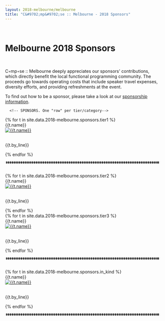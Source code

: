 ```yaml
---
layout: 2018-melbourne/melbourne
title: "C&#9702;mp&#9702;se :: Melbourne - 2018 Sponsors"
---
```


<style type="text/css">
		.panel-default .panel-body.unrestricted-height {
			max-height: none;
		}
</style>

<div class="sep talk melbourne" data-stellar-background-ratio="0.5" style="background-position: 50% -91.5px;"></div>
<br />

<div class="container">

  <h1 class="centered">Melbourne 2018 Sponsors</h1>
  <br />

  <div class="row">
    <div class="col-sm-offset-2 col-sm-8">
      <p>
        C&#9702;mp&#9702;se :: Melbourne deeply appreciates our sponsors' contributions,
        which directly benefit the local functional programming community. The proceeds
        go towards operating costs that include speaker travel expenses,
        diversity efforts, and providing refreshments at the event.
      </p>
      <p>
        To find out how to be a sponsor, please take a look at our
        <a href="/2018-melbourne/sponsorship-prospectus/">sponsorship information</a>.
      </p>
      <!-- <h3> More details coming soon... </h3> -->
    </div>
  </div>

      <!-- SPONSORS. One "row" per tier/category-->
  <div class="row">
    {% for t in site.data.2018-melbourne.sponsors.tier1 %}
        <div class="col-sm-12">
          <div class="panel panel-default centered">
            <div class="panel-heading">{{t.name}}</div>
            <div class="panel-body centered unrestricted-height">
              <a href="{{t.link}}">
                <img src="{{t.img}}" class="img-responsive" alt="{{t.name}}"> <br><br>
              </a>
              <p> {{t.by_line}} </p>
            </div>
          </div>
        </div>
    {% endfor %}
    <br />
    <hr style="color: #ddd; border-color: #ddd; border-style:dotted">
    <br />
  </div>

  <div class="row">
    {% for t in site.data.2018-melbourne.sponsors.tier2 %}
        <div class="col-sm-6">
          <div class="panel panel-default">
            <div class="panel-heading">{{t.name}}</div>
            <div class="panel-body centered unrestricted-height">
              <a href="{{t.link}}">
                <img src="{{t.img}}" class="img-responsive" alt="{{t.name}}"> <br><br>
              </a>
              <p> {{t.by_line}} </p>
            </div>
          </div>
        </div>
    {% endfor %}
    <!-- <br /> -->
    <!-- <hr style="color: #ddd; border-color: #ddd; border-style:dotted"> -->
    <!-- <br /> -->
  </div>

  <div class="row">
    {% for t in site.data.2018-melbourne.sponsors.tier3 %}
        <div class="col-sm-6">
          <div class="panel panel-default">
            <div class="panel-heading">{{t.name}}</div>
            <div class="panel-body centered unrestricted-height">
              <a href="{{t.link}}">
                <img src="{{t.img}}" class="img-responsive" alt="{{t.name}}"> <br><br>
              </a>
              <p> {{t.by_line}} </p>
            </div>
          </div>
        </div>
    {% endfor %}
    <br />
    <hr style="color: #ddd; border-color: #ddd; border-style:dotted">
    <br />
  </div>

  <div class="row">
    {% for t in site.data.2018-melbourne.sponsors.in_kind %}
        <div class="col-sm-6">
          <div class="panel panel-default">
            <div class="panel-heading">{{t.name}}</div>
            <div class="panel-body centered unrestricted-height">
              <a href="{{t.link}}">
                <img src="{{t.img}}" class="img-responsive" alt="{{t.name}}"> <br><br>
              </a>
              <p> {{t.by_line}} </p>
            </div>
          </div>
        </div>
    {% endfor %}
    <br />
    <hr style="color: #ddd; border-color: #ddd; border-style:dotted">
    <br />
  </div>

</div>
